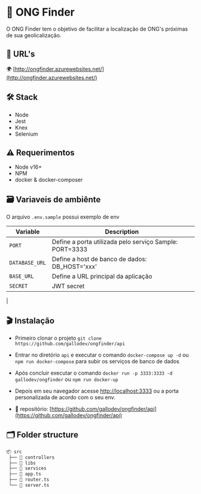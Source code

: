 # 🔎 ONG Finder

O ONG Finder tem o objetivo de facilitar a localização de ONG's próximas de sua geolicalização.

## 🔗 URL's

🌍 [http://ongfinder.azurewebsites.net/](http://ongfinder.azurewebsites.net/)

## 🛠 Stack

 - Node
 - Jest
 - Knex
 - Selenium

## ⚠️ Requerimentos

- Node v16+
- NPM
- docker & docker-composer

## 🗃 Variaveis de ambiênte

O arquivo `.env.sample` possui exemplo de env  

| Variable | Description |
| --- | -- |
| `PORT` | Define a porta utilizada pelo serviço Sample: PORT=3333 |
| `DATABASE_URL` | Define a host de banco de dados: DB_HOST='xxx' |
| `BASE_URL` | Define a URL principal da aplicação |
| `SECRET` | JWT secret |
|

## 🎬 Instalação

- Primeiro clonar o projeto `git clone https://github.com/gallodev/ongfinder/api` 

- Entrar no diretório `api` e executar o comando `docker-compose up -d` ou `npm run docker-compose` para subir os serviços de banco de dados

- Após concluir executar o comando `docker run -p 3333:3333 -d gallodev/ongfinder` ou `npm run docker-up`

- Depois em seu navegador acesse [http://localhost:3333](http://localhost:3333) ou a porta personalizada de acordo com o seu env.

- 📁 repositório: [https://github.com/gallodev/ongfinder/api](https://github.com/gallodev/ongfinder/api)

## 🗂 Folder structure

```bash
📦 src
 ├── 📂 controllers
 ├── 📂 libs
 ├── 📂 services
 ├── 📜 app.ts
 ├── 📜 router.ts
 └── 📜 server.ts
```